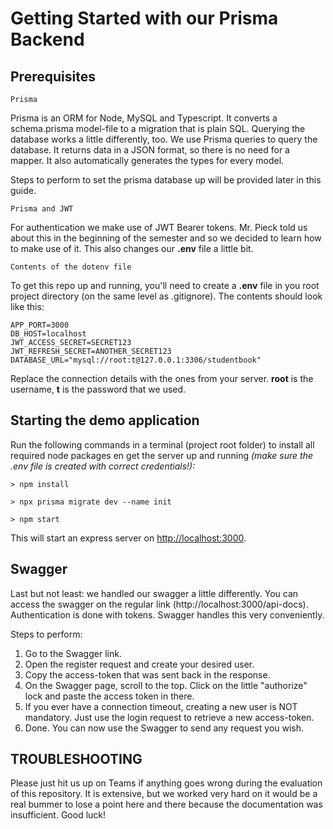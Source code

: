 # Getting Started with our Prisma Backend

## **Prerequisites**

`Prisma`

Prisma is an ORM for Node, MySQL and Typescript. It converts a schema.prisma model-file to a migration that is plain SQL. Querying the database works a little differently, too.
We use Prisma queries to query the database. It returns data in a JSON format, so there is no need for a mapper. It also automatically generates the types for every model.

Steps to perform to set the prisma database up will be provided later in this guide.


`Prisma and JWT`

For authentication we make use of JWT Bearer tokens. Mr. Pieck told us about this in the beginning of the semester and so we decided to learn how to make use of it. This also changes our **.env** file a little bit.

`Contents of the dotenv file`

To get this repo up and running, you'll need to create a **.env** file in you root project directory (on the same level as .gitignore). The contents should look like this:

```
APP_PORT=3000
DB_HOST=localhost
JWT_ACCESS_SECRET=SECRET123
JWT_REFRESH_SECRET=ANOTHER_SECRET123
DATABASE_URL="mysql://root:t@127.0.0.1:3306/studentbook"
```

Replace the connection details with the ones from your server. **root** is the username, **t** is the password that we used.

## **Starting the demo application**

Run the following commands in a terminal (project root folder) to install all required node packages en get the server up and running 
*(make sure the .env file is created with correct credentials!):*

```
> npm install

> npx prisma migrate dev --name init

> npm start
```

This will start an express server on [http://localhost:3000](http://localhost:3000).


## **Swagger**

Last but not least: we handled our swagger a little differently.
You can access the swagger on the regular link (http://localhost:3000/api-docs). 
Authentication is done with tokens. Swagger handles this very conveniently.

Steps to perform:

1. Go to the Swagger link.
2. Open the register request and create your desired user.
3. Copy the access-token that was sent back in the response.
4. On the Swagger page, scroll to the top. Click on the little "authorize" lock and paste the access token in there.
5. If you ever have a connection timeout, creating a new user is NOT mandatory. Just use the login request to retrieve a new access-token.
6. Done. You can now use the Swagger to send any request you wish.


## **TROUBLESHOOTING**

Please just hit us up on Teams if anything goes wrong during the evaluation of this repository.
It is extensive, but we worked very hard on it would be a real bummer to lose a point here and there because the documentation was insufficient. Good luck!